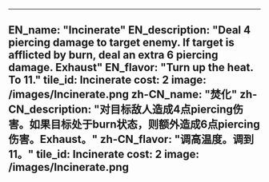 ---

EN_name: "Incinerate"
EN_description: "Deal 4 piercing damage to target enemy.  If target is afflicted by burn, deal an extra 6 piercing damage. Exhaust"
EN_flavor: "Turn up the heat. To 11."
tile_id: Incinerate
cost: 2
image: /images/Incinerate.png
zh-CN_name: "焚化"
zh-CN_description: "对目标敌人造成4点piercing伤害。如果目标处于burn状态，则额外造成6点piercing伤害。Exhaust。"
zh-CN_flavor: "调高温度。调到11。"
tile_id: Incinerate
cost: 2
image: /images/Incinerate.png
---